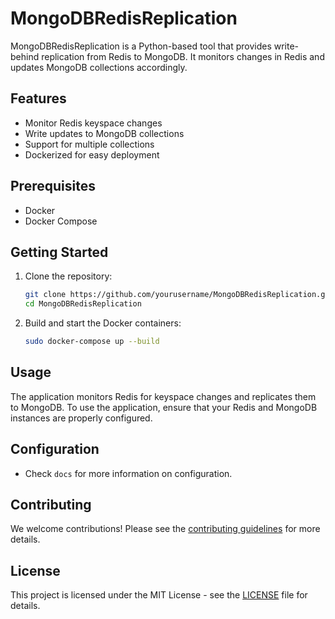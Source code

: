 # MongoDBRedisReplication

MongoDBRedisReplication is a Python-based tool that provides write-behind replication from Redis to MongoDB. It monitors changes in Redis and updates MongoDB collections accordingly.

## Features

- Monitor Redis keyspace changes
- Write updates to MongoDB collections
- Support for multiple collections
- Dockerized for easy deployment

## Prerequisites

- Docker
- Docker Compose

## Getting Started

1. Clone the repository:
    ```bash
    git clone https://github.com/yourusername/MongoDBRedisReplication.git
    cd MongoDBRedisReplication
    ```

2. Build and start the Docker containers:
    ```bash
    sudo docker-compose up --build
    ```

## Usage

The application monitors Redis for keyspace changes and replicates them to MongoDB. To use the application, ensure that your Redis and MongoDB instances are properly configured.

## Configuration

- Check `docs` for more information on configuration.

## Contributing

We welcome contributions! Please see the [contributing guidelines](docs/contributing.md) for more details.

## License

This project is licensed under the MIT License - see the [LICENSE](LICENSE) file for details.
